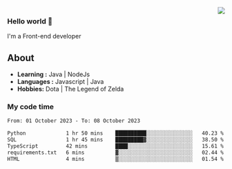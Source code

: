 <img align='right' src="https://github-readme-stats.vercel.app/api?username=jumodada&show_icons=true&theme=vue">

### Hello world 👋

I'm a Front-end developer 
    
## About
-  **Learning :** Java | NodeJs
-  **Languages :** Javascript | Java
-  **Hobbies:** Dota | The Legend of Zelda

### My code time

<!--START_SECTION:waka-->

```txt
From: 01 October 2023 - To: 08 October 2023

Python             1 hr 50 mins    ██████████░░░░░░░░░░░░░░░   40.23 %
SQL                1 hr 45 mins    █████████▓░░░░░░░░░░░░░░░   38.50 %
TypeScript         42 mins         ████░░░░░░░░░░░░░░░░░░░░░   15.61 %
requirements.txt   6 mins          ▓░░░░░░░░░░░░░░░░░░░░░░░░   02.44 %
HTML               4 mins          ▒░░░░░░░░░░░░░░░░░░░░░░░░   01.54 %
```

<!--END_SECTION:waka-->
